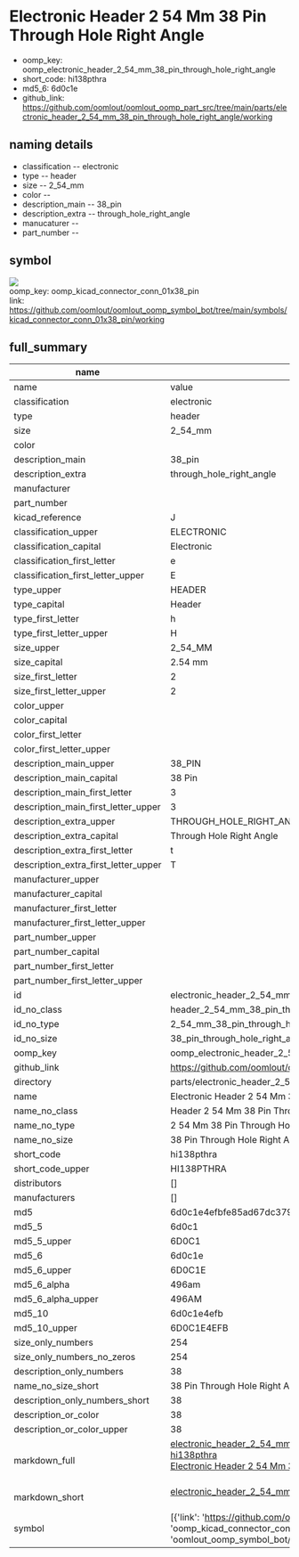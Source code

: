 # Electronic Header 2 54 Mm 38 Pin Through Hole Right Angle

  
* oomp_key: oomp_electronic_header_2_54_mm_38_pin_through_hole_right_angle 
* short_code: hi138pthra
* md5_6: 6d0c1e  
* github_link: https://github.com/oomlout/oomlout_oomp_part_src/tree/main/parts/electronic_header_2_54_mm_38_pin_through_hole_right_angle/working  
## naming details
* classification -- electronic
* type -- header
* size -- 2_54_mm
* color -- 
* description_main -- 38_pin
* description_extra -- through_hole_right_angle
* manucaturer -- 
* part_number -- 



## symbol

![](symbol/{index}}/working/working_600.png)  
oomp_key: oomp_kicad_connector_conn_01x38_pin  
link: https://github.com/oomlout/oomlout_oomp_symbol_bot/tree/main/symbols/kicad_connector_conn_01x38_pin/working  


## full_summary
| name | value | 
| --- | --- | 
| name | value | 
| classification | electronic | 
| type | header | 
| size | 2_54_mm | 
| color |  | 
| description_main | 38_pin | 
| description_extra | through_hole_right_angle | 
| manufacturer |  | 
| part_number |  | 
| kicad_reference | J | 
| classification_upper | ELECTRONIC | 
| classification_capital | Electronic | 
| classification_first_letter | e | 
| classification_first_letter_upper | E | 
| type_upper | HEADER | 
| type_capital | Header | 
| type_first_letter | h | 
| type_first_letter_upper | H | 
| size_upper | 2_54_MM | 
| size_capital | 2.54 mm | 
| size_first_letter | 2 | 
| size_first_letter_upper | 2 | 
| color_upper |  | 
| color_capital |  | 
| color_first_letter |  | 
| color_first_letter_upper |  | 
| description_main_upper | 38_PIN | 
| description_main_capital | 38 Pin | 
| description_main_first_letter | 3 | 
| description_main_first_letter_upper | 3 | 
| description_extra_upper | THROUGH_HOLE_RIGHT_ANGLE | 
| description_extra_capital | Through Hole Right Angle | 
| description_extra_first_letter | t | 
| description_extra_first_letter_upper | T | 
| manufacturer_upper |  | 
| manufacturer_capital |  | 
| manufacturer_first_letter |  | 
| manufacturer_first_letter_upper |  | 
| part_number_upper |  | 
| part_number_capital |  | 
| part_number_first_letter |  | 
| part_number_first_letter_upper |  | 
| id | electronic_header_2_54_mm_38_pin_through_hole_right_angle | 
| id_no_class | header_2_54_mm_38_pin_through_hole_right_angle | 
| id_no_type | 2_54_mm_38_pin_through_hole_right_angle | 
| id_no_size | 38_pin_through_hole_right_angle | 
| oomp_key | oomp_electronic_header_2_54_mm_38_pin_through_hole_right_angle | 
| github_link | https://github.com/oomlout/oomlout_oomp_part_src/tree/main/parts/electronic_header_2_54_mm_38_pin_through_hole_right_angle/working | 
| directory | parts/electronic_header_2_54_mm_38_pin_through_hole_right_angle | 
| name | Electronic Header 2 54 Mm 38 Pin Through Hole Right Angle | 
| name_no_class | Header 2 54 Mm 38 Pin Through Hole Right Angle | 
| name_no_type | 2 54 Mm 38 Pin Through Hole Right Angle | 
| name_no_size | 38 Pin Through Hole Right Angle | 
| short_code | hi138pthra | 
| short_code_upper | HI138PTHRA | 
| distributors | [] | 
| manufacturers | [] | 
| md5 | 6d0c1e4efbfe85ad67dc379725ef7cdc | 
| md5_5 | 6d0c1 | 
| md5_5_upper | 6D0C1 | 
| md5_6 | 6d0c1e | 
| md5_6_upper | 6D0C1E | 
| md5_6_alpha | 496am | 
| md5_6_alpha_upper | 496AM | 
| md5_10 | 6d0c1e4efb | 
| md5_10_upper | 6D0C1E4EFB | 
| size_only_numbers | 254 | 
| size_only_numbers_no_zeros | 254 | 
| description_only_numbers | 38 | 
| name_no_size_short | 38 Pin Through Hole Right Angle | 
| description_only_numbers_short | 38 | 
| description_or_color | 38 | 
| description_or_color_upper | 38 | 
| markdown_full | [electronic_header_2_54_mm_38_pin_through_hole_right_angle](https://github.com/oomlout/oomlout_oomp_part_src/tree/main/parts/electronic_header_2_54_mm_38_pin_through_hole_right_angle/working)<br>[hi138pthra](https://github.com/oomlout/oomlout_oomp_part_src/tree/main/parts/electronic_header_2_54_mm_38_pin_through_hole_right_angle/working)<br>[Electronic Header 2 54 Mm 38 Pin Through Hole Right Angle](https://github.com/oomlout/oomlout_oomp_part_src/tree/main/parts/electronic_header_2_54_mm_38_pin_through_hole_right_angle/working)<br><br> | 
| markdown_short | [electronic_header_2_54_mm_38_pin_through_hole_right_angle](https://github.com/oomlout/oomlout_oomp_part_src/tree/main/parts/electronic_header_2_54_mm_38_pin_through_hole_right_angle/working)<br><br> | 
| symbol | [{'link': 'https://github.com/oomlout/oomlout_oomp_symbol_bot/tree/main/symbols/kicad_connector_conn_01x38_pin', 'oomp_key': 'oomp_kicad_connector_conn_01x38_pin', 'directory': 'oomlout_oomp_symbol_bot/symbols/kicad_connector_conn_01x38_pin//working/working.kicad_sym', 'index': 0}] | 
